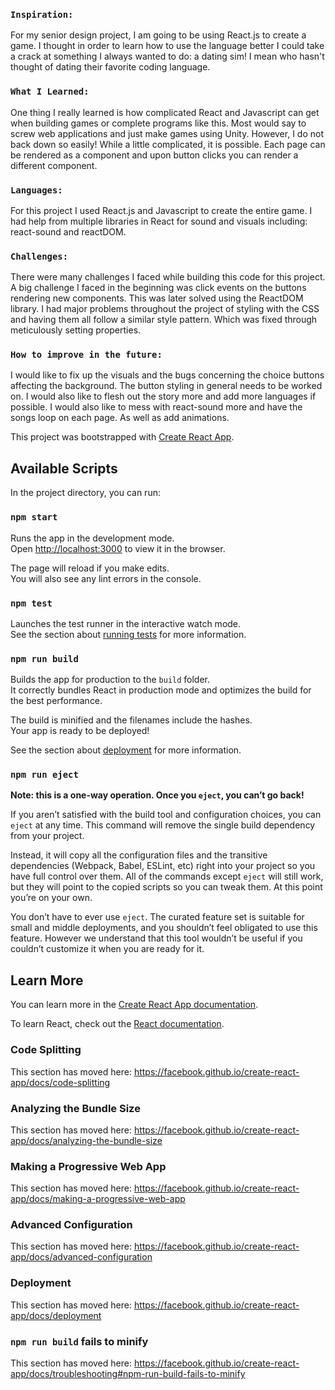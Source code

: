 ### `Inspiration:`
For my senior design project, I am going to be using React.js to create a game. I thought in order to learn how to use the language better I could take a crack at something I always wanted to do: a dating sim! I mean who hasn't thought of dating their favorite coding language.

### `What I Learned:`
One thing I really learned is how complicated React and Javascript can get when building games or complete programs like this. Most would say to screw web applications and just make games using Unity. However, I do not back down so easily! While a little complicated, it is possible. Each page can be rendered as a component and upon button clicks you can render a different component.

### `Languages:`
For this project I used React.js and Javascript to create the entire game. I had help from multiple libraries in React for sound and visuals including: react-sound and reactDOM.

### `Challenges:`
There were many challenges I faced while building this code for this project. A big challenge I faced in the beginning was click events on the buttons rendering new components. This was later solved using the ReactDOM library.  I had major problems throughout the project of styling with the CSS and having them all follow a similar style pattern. Which was fixed through meticulously setting properties. 

### `How to improve in the future:`
I would like to fix up the visuals and the bugs concerning the choice buttons affecting the background. The button styling in general needs to be worked on. I would also like to flesh out the story more and add more languages if possible. I would also like to mess with react-sound more and have the songs loop on each page. As well as add animations.

This project was bootstrapped with [Create React App](https://github.com/facebook/create-react-app).

## Available Scripts

In the project directory, you can run:

### `npm start`

Runs the app in the development mode.<br />
Open [http://localhost:3000](http://localhost:3000) to view it in the browser.

The page will reload if you make edits.<br />
You will also see any lint errors in the console.

### `npm test`

Launches the test runner in the interactive watch mode.<br />
See the section about [running tests](https://facebook.github.io/create-react-app/docs/running-tests) for more information.

### `npm run build`

Builds the app for production to the `build` folder.<br />
It correctly bundles React in production mode and optimizes the build for the best performance.

The build is minified and the filenames include the hashes.<br />
Your app is ready to be deployed!

See the section about [deployment](https://facebook.github.io/create-react-app/docs/deployment) for more information.

### `npm run eject`

**Note: this is a one-way operation. Once you `eject`, you can’t go back!**

If you aren’t satisfied with the build tool and configuration choices, you can `eject` at any time. This command will remove the single build dependency from your project.

Instead, it will copy all the configuration files and the transitive dependencies (Webpack, Babel, ESLint, etc) right into your project so you have full control over them. All of the commands except `eject` will still work, but they will point to the copied scripts so you can tweak them. At this point you’re on your own.

You don’t have to ever use `eject`. The curated feature set is suitable for small and middle deployments, and you shouldn’t feel obligated to use this feature. However we understand that this tool wouldn’t be useful if you couldn’t customize it when you are ready for it.

## Learn More

You can learn more in the [Create React App documentation](https://facebook.github.io/create-react-app/docs/getting-started).

To learn React, check out the [React documentation](https://reactjs.org/).

### Code Splitting

This section has moved here: https://facebook.github.io/create-react-app/docs/code-splitting

### Analyzing the Bundle Size

This section has moved here: https://facebook.github.io/create-react-app/docs/analyzing-the-bundle-size

### Making a Progressive Web App

This section has moved here: https://facebook.github.io/create-react-app/docs/making-a-progressive-web-app

### Advanced Configuration

This section has moved here: https://facebook.github.io/create-react-app/docs/advanced-configuration

### Deployment

This section has moved here: https://facebook.github.io/create-react-app/docs/deployment

### `npm run build` fails to minify

This section has moved here: https://facebook.github.io/create-react-app/docs/troubleshooting#npm-run-build-fails-to-minify
